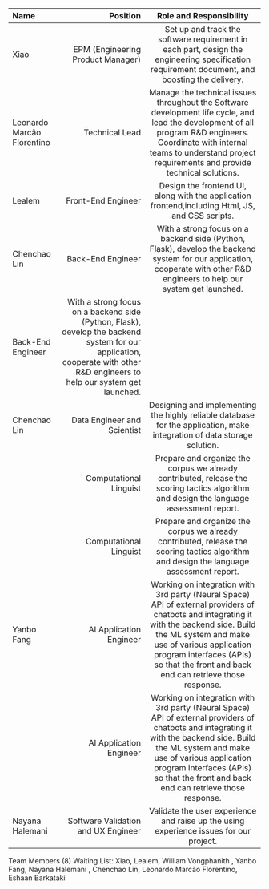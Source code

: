 | Name   |                            Position |                                                            Role and Responsibility                                                            |
|:-------|------------------------------------:|:---------------------------------------------------------------------------------------------------------------------------------------------:|
| Xiao   |   EPM (Engineering Product Manager) |       Set up and track the software requirement in each part, design the engineering specification requirement document, and boosting the delivery. |
| Leonardo Marcão Florentino   |   Technical Lead | Manage the technical issues throughout the Software development life cycle, and lead the development of all program R&D engineers. Coordinate with internal teams to understand project requirements and provide technical solutions.  |
| Lealem | Front-End Engineer |   Design the frontend UI, along with the application frontend,including Html, JS, and CSS scripts.  |
| Chenchao Lin | Back-End Engineer |   With a strong focus on a backend side (Python, Flask), develop the backend system for our application, cooperate with other R&D engineers to help our system get launched.|
| Back-End Engineer |   With a strong focus on a backend side (Python, Flask), develop the backend system for our application, cooperate with other R&D engineers to help our system get launched.|
| Chenchao Lin       | Data Engineer and Scientist |    Designing and implementing the highly reliable database for the application, make integration of data storage solution.                                  |
|        |              Computational Linguist |   Prepare and organize the corpus we already contributed, release the scoring tactics algorithm and design the language assessment report.    |
|        |              Computational Linguist |   Prepare and organize the corpus we already contributed, release the scoring tactics algorithm and design the language assessment report.    |
| Yanbo Fang   |      AI Application Engineer | Working on integration with 3rd party (Neural Space) API of external providers of chatbots and integrating it with the backend side. Build the ML system and make use of various application program interfaces (APIs) so that the front and back end can retrieve those response. |
|        |      AI Application Engineer | Working on integration with 3rd party (Neural Space) API of external providers of chatbots and integrating it with the backend side. Build the ML system and make use of various application program interfaces (APIs) so that the front and back end can retrieve those response. |
| Nayana Halemani | Software Validation and UX Engineer |   Validate the user experience and raise up the using experience issues for our project.|


Team Members (8) Waiting List:
Xiao, Lealem, William Vongphanith
, Yanbo Fang, Nayana Halemani
, Chenchao Lin, Leonardo Marcão Florentino, Eshaan Barkataki
